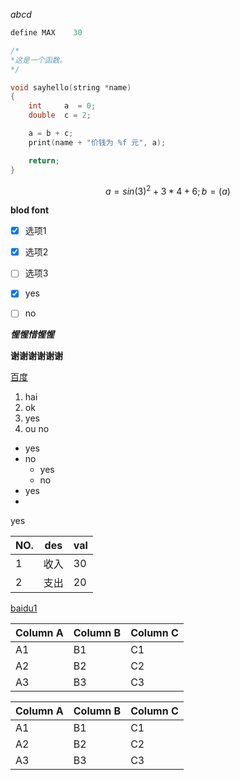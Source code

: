 


_abcd_

~~~c
define MAX    30

/*
*这是一个函数。
*/

void sayhello(string *name)
{
    int     a  = 0;
    double  c = 2;

    a = b + c;
    print(name + "价钱为 %f 元", a);

    return;
}


~~~

~~~ math
a = sin(3)^2 + 3*4 +6;

b = (a)
~~~


**blod font**

- [X] 选项1

- [x] 选项2

- [ ] 选项3

- [x] yes
- [ ] no


_**惺惺惜惺惺**_

**谢谢谢谢谢谢**

[百度](https://www.baidu.com)

1. hai
2. ok
3. yes
4. ou no

- yes
- no
  - yes
  - no
- yes
- 



yes


|NO.  |des  |val  |
|---------|---------|---------|
|1     |   收入      |     30    |
|2     |    支出     |     20    |

[baidu1](https://www.baidu.com)



Column A | Column B | Column C
---------|----------|---------
 A1 | B1 | C1
 A2 | B2 | C2
 A3 | B3 | C3



Column A | Column B | Column C
---------|----------|---------
 A1 | B1 | C1
 A2 | B2 | C2
 A3 | B3 | C3

